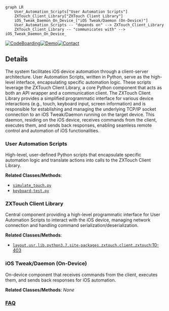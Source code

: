 ```mermaid
graph LR
    User_Automation_Scripts["User Automation Scripts"]
    ZXTouch_Client_Library["ZXTouch Client Library"]
    iOS_Tweak_Daemon_On_Device_["iOS Tweak/Daemon (On-Device)"]
    User_Automation_Scripts -- "depends on" --> ZXTouch_Client_Library
    ZXTouch_Client_Library -- "communicates with" --> iOS_Tweak_Daemon_On_Device_
```

[![CodeBoarding](https://img.shields.io/badge/Generated%20by-CodeBoarding-9cf?style=flat-square)](https://github.com/CodeBoarding/GeneratedOnBoardings)[![Demo](https://img.shields.io/badge/Try%20our-Demo-blue?style=flat-square)](https://www.codeboarding.org/demo)[![Contact](https://img.shields.io/badge/Contact%20us%20-%20contact@codeboarding.org-lightgrey?style=flat-square)](mailto:contact@codeboarding.org)

## Details

The system facilitates iOS device automation through a client-server architecture. User Automation Scripts, written in Python, serve as the high-level interface, encapsulating specific automation logic. These scripts leverage the ZXTouch Client Library, a core Python component that acts as both an API wrapper and a communication client. The ZXTouch Client Library provides a simplified programmatic interface for various device interactions (e.g., touch, keyboard input, screen information) and is responsible for establishing and managing the underlying TCP/IP socket connection to an iOS Tweak/Daemon running on the target device. This daemon, residing on the iOS device, receives commands from the client, executes them, and sends back responses, enabling seamless remote control and automation of iOS functionalities.

### User Automation Scripts
High-level, user-defined Python scripts that encapsulate specific automation logic and translate actions into calls to the ZXTouch Client Library.


**Related Classes/Methods**:

- <a href="https://github.com/xuan32546/IOS13-SimulateTouch/blob/master/Example-Scripts/Touch Simulation.bdl/simulate_touch.py" target="_blank" rel="noopener noreferrer">`simulate_touch.py`</a>
- <a href="https://github.com/xuan32546/IOS13-SimulateTouch/blob/master/Example-Scripts/Text Input and MORE.bdl/keyboard-test.py" target="_blank" rel="noopener noreferrer">`keyboard-test.py`</a>


### ZXTouch Client Library
Central component providing a high-level programmatic interface for User Automation Scripts to interact with the iOS device, managing network connection and handling command serialization/deserialization.


**Related Classes/Methods**:

- <a href="https://github.com/xuan32546/IOS13-SimulateTouch/blob/master/layout/usr/lib/python3.7/site-packages/zxtouch/client.py#L10-L403" target="_blank" rel="noopener noreferrer">`layout.usr.lib.python3.7.site-packages.zxtouch.client.zxtouch`:10-403</a>


### iOS Tweak/Daemon (On-Device)
On-device component that receives commands from the client, executes them, and sends back responses for iOS automation.


**Related Classes/Methods**: _None_



### [FAQ](https://github.com/CodeBoarding/GeneratedOnBoardings/tree/main?tab=readme-ov-file#faq)